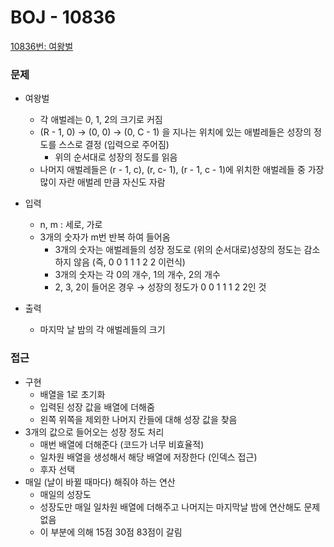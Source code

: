 
# BOJ - 10836

[10836번: 여왕벌](https://www.acmicpc.net/problem/10836)

### 문제

- 여왕벌
    - 각 애벌레는 0, 1, 2의 크기로 커짐
    - (R - 1, 0) → (0, 0) → (0, C - 1) 을 지나는 위치에 있는 애벌레들은 성장의 정도를 스스로 결정 (입력으로 주어짐)
        - 위의 순서대로 성장의 정도를 읽음
    - 나머지 애벌레들은 (r - 1, c), (r, c- 1), (r - 1, c - 1)에 위치한 애벌레들 중 가장 많이 자란 애벌레 만큼 자신도 자람

- 입력
    - n, m : 세로, 가로
    - 3개의 숫자가 m번 반복 하여 들어옴
        - 3개의 숫자는 애벌레들의 성장 정도로 (위의 순서대로)성장의 정도는 감소하지 않음 (즉, 0 0 1 1 1 2 2 이런식)
        - 3개의 숫자는 각 0의 개수, 1의 개수, 2의 개수
        - 2, 3, 2이 들어온 경우 → 성장의 정도가 0 0 1 1 1 2 2인 것

- 출력
    - 마지막 날 밤의 각 애벌레들의 크기

### 접근

- 구현
    - 배열을 1로 초기화
    - 입력된 성장 값을 배열에 더해줌
    - 왼쪽 위쪽을 제외한 나머지 칸들에 대해 성장 값을 찾음
- 3개의 값으로 들어오는 성장 정도 처리
    - 매번 배열에 더해준다 (코드가 너무 비효율적)
    - 일차원 배열을 생성해서 해당 배열에 저장한다 (인덱스 접근)
    - 후자 선택
- 매일 (날이 바뀔 때마다) 해줘야 하는 연산
    - 매일의 성장도
    - 성장도만 매일 일차원 배열에 더해주고 나머지는 마지막날 밤에 연산해도 문제 없음
    - 이 부분에 의해 15점 30점 83점이 갈림
